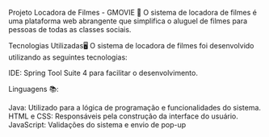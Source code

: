 Projeto Locadora de Filmes - GMOVIE 🎥
O sistema de locadora de filmes é uma plataforma web abrangente que simplifica o aluguel de filmes para pessoas de todas as classes sociais. 

Tecnologias Utilizadas🖥️
O sistema de locadora de filmes foi desenvolvido utilizando as seguintes tecnologias:

IDE: Spring Tool Suite 4 para facilitar o desenvolvimento.

Linguagens 📚:

Java: Utilizado para a lógica de programação e funcionalidades do sistema.
HTML e CSS: Responsáveis pela construção da interface do usuário.
JavaScript: Validações do sistema e envio de pop-up

